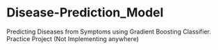 # Disease-Prediction_Model
Predicting Diseases from Symptoms using Gradient Boosting Classifier. Practice Project (Not Implementing anywhere)
